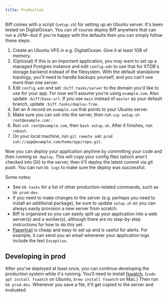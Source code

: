 ```yaml
---
title: Production
---
```


Biff comes with a script (`setup.sh`) for setting up an Ubuntu server. It's
been tested on DigitalOcean. You can of course deploy Biff anywhere that can
run a JVM&mdash;but if you're happy with the defaults then you can simply
follow these steps:

1. Create an Ubuntu VPS in e.g. DigitalOcean. Give it at least 1GB of memory.
2. (Optional) If this is an important application, you may want to set up a
   managed Postgres instance and edit `config.edn` to use that for XTDB's
   storage backend instead of the filesystem. With the default standalone
   topology, you'll need to handle backups yourself, and you can't use more
   than one server.
3. Edit `config.edn` and set `:biff.tasks/server` to the domain you'd like to
   use for your app. For now we'll assume you're using `example.com`. Also
   update `:biff/base-url`. If you use `main` instead of `master` as your
   default branch, update `:biff.tasks/deploy-from`.
4. Set an A record on `example.com` that points to your Ubuntu server.
5. Make sure you can ssh into the server, then run `scp setup.sh root@example.com:`.
6. Run `ssh root@example.com`, then `bash setup.sh`. After it finishes, run `reboot`.
7. On your local machine, run `git remote add prod ssh://app@example.com/home/app/repo.git`.

Now you can deploy your application anytime by committing your code and then
running `bb deploy`. This will copy your config files (which aren't checked
into Git) to the server, then it'll deploy the latest commit via git push. You can run
`bb logs` to make sure the deploy was successful.

Some notes:

 - See `bb tasks` for a list of other production-related commands, such as `bb prod-dev`.
 - If you need to make changes to the server (e.g. perhaps you need to install
   an additional package), be sure to update `setup.sh` so you can always
   easily provision a new server from scratch.
 - Biff is organized so you can easily split up your application into a web
   server(s) and a worker(s), although there are no step-by-step instructions
   for how to do this yet.
 - [Papertrail](https://www.papertrail.com/) is cheap and easy to set up and is
   useful for alerts. For example, it can send you an email whenever your
   application logs include the text `Exception`.

## Developing in prod

After you've deployed at least once, you can continue developing the production
system while it's running. You'll need to install
[fswatch](https://emcrisostomo.github.io/fswatch/getting.html).
(`sudo apt install fswatch` on Ubuntu, `brew install fswatch` on Mac.) Then run
`bb prod-dev`. Whenever you save a file, it'll get copied to the server and
evaluated.
